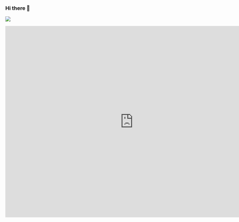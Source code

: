 ### Hi there 👋

<!--
**ma-an-jong/ma-an-jong** is a ✨ _special_ ✨ repository because its `README.md` (this file) appears on your GitHub profile.

Here are some ideas to get you started:

- 🔭 I’m currently working on ...
- 🌱 I’m currently learning ...
- 👯 I’m looking to collaborate on ...
- 🤔 I’m looking for help with ...
- 💬 Ask me about ...
- 📫 How to reach me: ...
- 😄 Pronouns: ...
- ⚡ Fun fact: ...


<img src="https://api.accredible.com/v1/frontend/credential_website_embed_image/certificate/45247633?style=flat-square&logo=HTML5&logoColor=white"/></a>
-->

<img src="https://api.accredible.com/v1/frontend/credential_website_embed_image/badge/45247633?style=flat-square&logo=HTML5&logoColor=white"/></a>
<iframe
  src="https://www.credential.net/embed/3c4c8ecb-8ae2-4c49-a167-183ff623f9ea"
  width="800"
  height="600"
  frameborder="0"
  allowfullscreen>
</iframe>
